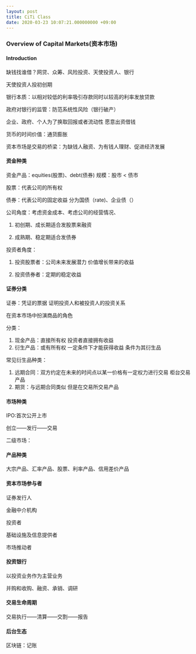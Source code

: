 ```yaml
---
layout: post
title: CiTi Class
date: 2020-03-23 10:07:21.000000000 +09:00
---
```


### Overview of Capital Markets(资本市场)

#### Introduction

缺钱找谁借？网贷、众筹、风险投资、天使投资人、银行

天使投资人投初创期

银行本质：以相对较低的利率吸引存款同时以较高的利率发放贷款

政府对银行的监管：防范系统性风险（银行破产）

企业、政府、个人为了换取回报或者流动性 愿意出资借钱

货币的时间价值：通货膨胀

资本市场是交易的桥梁：为缺钱人融资、为有钱人理财、促进经济发展

#### 资金种类

资金产品：equities(股票)、debt(债券) 规模：股市 < 债市

股票：代表公司的所有权

债券：代表公司的固定收益 分为国债（rate)、企业债（）

公司角度：考虑资金成本、考虑公司的经营情况、

1. 初创期、成长期适合发股票来融资

2. 成熟期、稳定期适合发债券

投资者角度：

1. 投资股票者：公司未来发展潜力 价值增长带来的收益

2. 投资债券者：定期的稳定收益

#### 证券分类

证券：凭证的票据 证明投资人和被投资人的投资关系

在资本市场中扮演商品的角色

分类：

1. 现金产品：直接所有权 投资者直接拥有收益
2. 衍生产品：或有所有权 一定条件下才能获得收益 条件为其衍生品

常见衍生品种类：

1. 远期合同：双方约定在未来的时间点以某一价格有一定权力进行交易 柜台交易产品
2. 期货：与远期合同类似 但是在交易所交易产品

#### 市场种类

IPO:首次公开上市

创立——发行——交易

二级市场：



#### 产品种类

大宗产品、汇率产品、股票、利率产品、信用差价产品



#### 资本市场参与者

证券发行人

金融中介机构

投资者

基础设施及信息提供者

市场推动者



#### 投资银行

以投资业务作为主营业务

并购和收购、融资、承销、调研



#### 交易生命周期

交易执行——清算——交割——报告



#### 后台生态

区块链：记账


